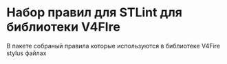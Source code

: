 # Набор правил для STLint для библиотеки V4FIre
В пакете собраный правила которые используются в библиотеке V4Fire stylus файлах
